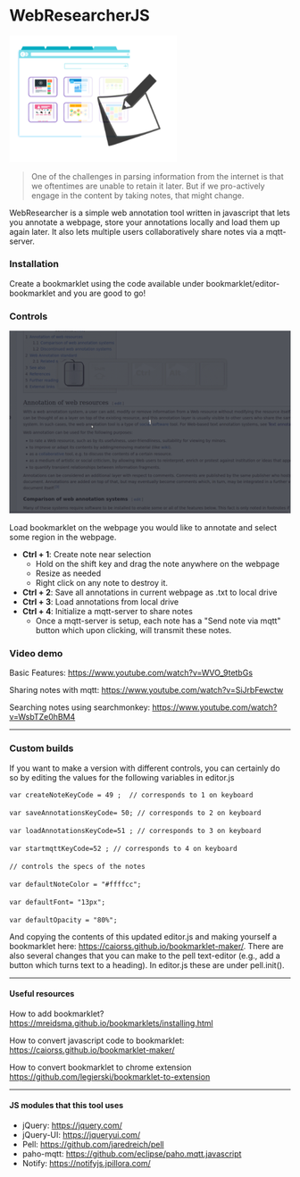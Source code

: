 
#  WebResearcherJS

<img width=300px src="logo.png">

> One of the challenges in parsing information from the internet is that we oftentimes are unable to retain it later. But if we pro-actively engage in the content by taking notes, that might change.

WebResearcher is a simple web annotation tool written in javascript that lets you annotate a webpage, store your annotations locally and load them up again later. It also lets multiple users collaboratively share notes via a mqtt-server.


### Installation

Create a bookmarklet using the code available under bookmarklet/editor-bookmarklet and you are good to go! 


### Controls 
<img width=650px src="demo.gif">


Load bookmarklet on the webpage you would like to annotate and select some region in the webpage. 
- **Ctrl + 1**: Create note near selection
  - Hold on the shift key and drag the note anywhere on the webpage
  - Resize as needed
  - Right click on any note to destroy it.
- **Ctrl + 2**: Save all annotations in current webpage as .txt to local drive
- **Ctrl + 3**: Load annotations from local drive
- **Ctrl + 4**: Initialize a mqtt-server to share notes
  - Once a mqtt-server is setup, each note has a "Send note via mqtt" button which upon clicking, will transmit these notes.

### Video demo
Basic Features: <https://www.youtube.com/watch?v=WVO_9tetbGs>

Sharing notes with mqtt: <https://www.youtube.com/watch?v=SiJrbFewctw>

Searching notes using searchmonkey: <https://www.youtube.com/watch?v=WsbTZe0hBM4>

---

### Custom builds
If you want to make a version with different controls, you can certainly do so by editing the values for the following variables in editor.js

```
var createNoteKeyCode = 49 ;  // corresponds to 1 on keyboard
  
var saveAnnotationsKeyCode= 50; // corresponds to 2 on keyboard
  
var loadAnnotationsKeyCode=51 ; // corresponds to 3 on keyboard
  
var startmqttKeyCode=52 ; // corresponds to 4 on keyboard

// controls the specs of the notes

var defaultNoteColor = "#ffffcc";

var defaultFont= "13px";

var defaultOpacity = "80%";

```

And copying the contents of this updated editor.js and making yourself a bookmarklet here: <https://caiorss.github.io/bookmarklet-maker/>. 
There are also several changes that you can make to the pell text-editor (e.g., add a button which turns text to a heading). In editor.js these are under pell.init().


***
#### Useful resources


How to add bookmarklet?
<https://mreidsma.github.io/bookmarklets/installing.html>

How to convert javascript code to bookmarklet:
<https://caiorss.github.io/bookmarklet-maker/>

How to convert bookmarklet to chrome extension
<https://github.com/legierski/bookmarklet-to-extension>


***

#### JS modules that this tool uses
- jQuery: https://jquery.com/
- jQuery-UI: https://jqueryui.com/
- Pell: https://github.com/jaredreich/pell
- paho-mqtt: https://github.com/eclipse/paho.mqtt.javascript
- Notify: https://notifyjs.jpillora.com/


